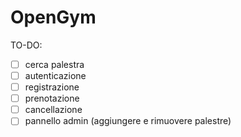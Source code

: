 # OpenGym

TO-DO:
- [ ] cerca palestra
- [ ] autenticazione
- [ ] registrazione
- [ ] prenotazione
- [ ] cancellazione
- [ ] pannello admin (aggiungere e rimuovere palestre)